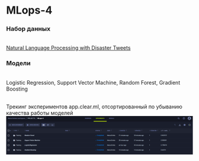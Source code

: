 # MLops-4
### Набор данных 
<br /> [Natural Language Processing with Disaster Tweets](https://www.kaggle.com/competitions/nlp-getting-started/overview)

### Модели 
<br /> Logistic Regression, Support Vector Machine, Random Forest, Gradient Boosting

<br /> Трекинг экспериментов app.clear.ml, отсортированный по убыванию качества работы моделей
<br /> ![Трекинг экспериментов app.clear.ml, отсортированный по убыванию качества работы моделей](https://github.com/m8ncat/MLops-4/blob/main/ClearML.png)


